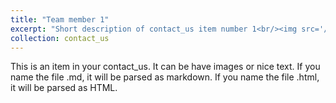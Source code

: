 ```yaml
---
title: "Team member 1"
excerpt: "Short description of contact_us item number 1<br/><img src='/images/500x300.png'>"
collection: contact_us
---
```


This is an item in your contact_us. It can be have images or nice text. If you name the file .md, it will be parsed as markdown. If you name the file .html, it will be parsed as HTML. 

